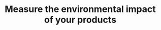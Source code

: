 ---
layout: best-practice
title: "Measure the environmental impact of your products"
order: 20
icon: /assets/climate-icons/Icon-Building.svg
number: "01"

section: Embed Sustainability Into Your Rituals
chapter-tag: embed-rituals

previous-page: embed-sustainability
next-page: choose-the-right-metrics

matter: |
  Understanding the source of your product emissions is important to prioritize the most effective pathway to reduce emissions. It will also help you realize the impact of digital technologies to your operation’s overall carbon footprint. Since most emissions from digital products originate from your [supply chain (scope 3)](https://ghgprotocol.org/blog/you-too-can-master-value-chain-emissions), measuring them can be challenging, as you depend on suppliers to provide this information and data points. 

  Nonetheless, as you cannot improve what you cannot measure, your journey towards sustainability must commence here to create a more impactful, deliberate, and effective action plan.

do: |
  - Connect with the right people: It could be your ESG team, sustainable leaders internally, facility manager or external providers such as consulting firms with some experience in carbon accounting
  
  - Quantify your product’s value chain (scope 1, 2 and 3) carbon emissions and perform a cradle-to-grave lifecycle analysis on your product (or even better “cradle-to-cradle” if relevant)
  
  - Include impacts from cloud services, devices, networks, and data centers across their life cycle (manufacturing, distribution, usage, to end of life)
  
  - [Choose the right metrics](choose-the-right-metrics) and make sure you can measure them fairly quickly to begin assessing improvements
  
  - Identify measurement frequency and who’s leading the effort
  
  - Pinpoint cost savings and top-of-funnel opportunities that can be achieved and how that directly translates into emissions reduction opportunities
  
  - Make "Sustainability part of product success criteria" rather than a separate metric to track. (see [Set environmental OKRs (Objectives and Key Results)](set-environmental-okrs) to know more)

  - Identify someone in your team to represent environmental aspects/concerns of your product during standup meetings.

  - Repeat annually or in line with your business development strategy

success: |
  - Collective efforts to gauge and reduce ecological
  footprints

  - Cross-departmental participation in green
  initiatives

consider: |
  As a product leader, it's important to recognize that you can [Influence your value chain and partners](influence-your-value-chain) beyond the digital realm, [Influence and collaborate with internal stakeholders](influence-and-collaborate-with-stakeholders), so that it becomes easier to [Prioritize Climate Initiatives](prioritize-climate-initiatives). 

  As an example, if shipping emissions are a big chunk of the emissions profile of your e-commerce business, you could lower emissions by reducing the return rate of your physical product (by helping users buy the right product, at the right size, colour, specs, etc.) and by partnering with sustainable, electric local shipping companies. In 2024, around [20% of items purchased online are returned](https://www.mailmodo.com/guides/ecommerce-return-statistics/) (this rate goes beyond 50% in the clothing industry!). Global returning costs are estimated at over $100 billion. A simple back of the envelope calculation shows that for a company with $10M in annual revenue, reducing the return rate from 20% to 10% would save approximately $450,000 in revenue and remove 8t of CO2 emissions from shipping and packaging waste.
---